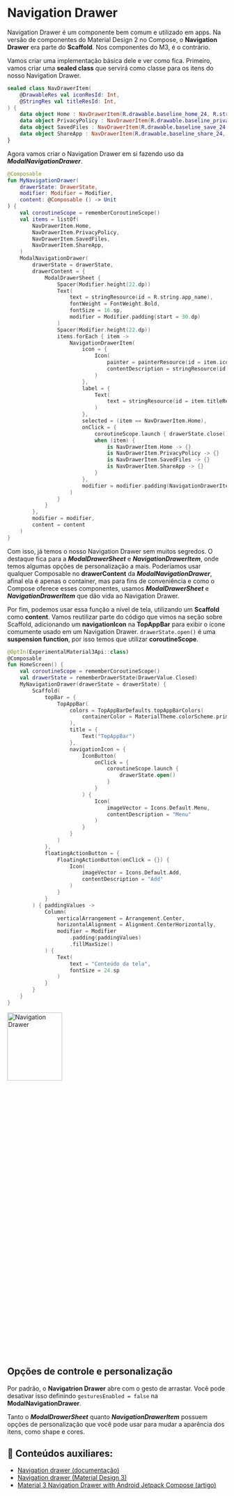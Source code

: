 # Navigation Drawer

Navigation Drawer é um componente bem comum e utilizado em apps. Na versão de componentes do Material Design 2 no Compose, o **Navigation Drawer** era parte do **Scaffold**. Nos componentes do M3, é o contrário.

Vamos criar uma implementação básica dele e ver como fica. Primeiro, vamos criar uma **sealed class** que servirá como classe para os itens do nosso Navigation Drawer.

```kotlin
sealed class NavDrawerItem(
    @DrawableRes val iconResId: Int,
    @StringRes val titleResId: Int,
) {
    data object Home : NavDrawerItem(R.drawable.baseline_home_24, R.string.home)
    data object PrivacyPolicy : NavDrawerItem(R.drawable.baseline_privacy_tip_24, R.string.privacy_policy)
    data object SavedFiles : NavDrawerItem(R.drawable.baseline_save_24, R.string.saved_files)
    data object ShareApp : NavDrawerItem(R.drawable.baseline_share_24, R.string.share_app)
}
```

Agora vamos criar o Navigation Drawer em si fazendo uso da ***ModalNavigationDrawer***.

```kotlin
@Composable
fun MyNavigationDrawer(
    drawerState: DrawerState,
    modifier: Modifier = Modifier,
    content: @Composable () -> Unit
) {
    val coroutineScope = rememberCoroutineScope()
    val items = listOf(
        NavDrawerItem.Home,
        NavDrawerItem.PrivacyPolicy,
        NavDrawerItem.SavedFiles,
        NavDrawerItem.ShareApp,
    )
    ModalNavigationDrawer(
        drawerState = drawerState,
        drawerContent = {
            ModalDrawerSheet {
                Spacer(Modifier.height(22.dp))
                Text(
                    text = stringResource(id = R.string.app_name),
                    fontWeight = FontWeight.Bold,
                    fontSize = 16.sp,
                    modifier = Modifier.padding(start = 30.dp)
                )
                Spacer(Modifier.height(22.dp))
                items.forEach { item ->
                    NavigationDrawerItem(
                        icon = {
                            Icon(
                                painter = painterResource(id = item.iconResId),
                                contentDescription = stringResource(id = item.titleResId)
                            )
                        },
                        label = {
                            Text(
                                text = stringResource(id = item.titleResId)
                            )
                        },
                        selected = (item == NavDrawerItem.Home),
                        onClick = {
                            coroutineScope.launch { drawerState.close() }
                            when (item) {
                                is NavDrawerItem.Home -> {}
                                is NavDrawerItem.PrivacyPolicy -> {}
                                is NavDrawerItem.SavedFiles -> {}
                                is NavDrawerItem.ShareApp -> {}
                            }
                        },
                        modifier = modifier.padding(NavigationDrawerItemDefaults.ItemPadding)
                    )
                }
            }
        },
        modifier = modifier,
        content = content
    )
}
```

Com isso, já temos o nosso Navigation Drawer sem muitos segredos. O destaque fica para a ***ModalDrawerSheet*** e ***NavigationDrawerItem***, onde temos algumas opções de personalização a mais. Poderíamos usar qualquer Composable no **drawerContent** da ***ModalNavigationDrawer***, afinal ela é apenas o container, mas para fins de conveniência e como o Compose oferece esses componentes, usamos ***ModalDrawerSheet*** e ***NavigationDrawerItem*** que dão vida ao Navigation Drawer.

Por fim, podemos usar essa função a nível de tela, utilizando um **Scaffold** como **content**. Vamos reutilizar parte do código que vimos na seção sobre Scaffold, adicionando um **navigationIcon** na **TopAppBar** para exibir o ícone comumente usado em um Navigation Drawer. ```drawerState.open()``` é uma **suspension function**, por isso temos que utilizar **coroutineScope**.

```kotlin
@OptIn(ExperimentalMaterial3Api::class)
@Composable
fun HomeScreen() {
    val coroutineScope = rememberCoroutineScope()
    val drawerState = rememberDrawerState(DrawerValue.Closed)
    MyNavigationDrawer(drawerState = drawerState) {
        Scaffold(
            topBar = {
                TopAppBar(
                    colors = TopAppBarDefaults.topAppBarColors(
                        containerColor = MaterialTheme.colorScheme.primaryContainer
                    ),
                    title = {
                        Text("TopAppBar")
                    },
                    navigationIcon = {
                        IconButton(
                            onClick = {
                                coroutineScope.launch {
                                    drawerState.open()
                                }
                            }
                        ) {
                            Icon(
                                imageVector = Icons.Default.Menu,
                                contentDescription = "Menu"
                            )
                        }
                    }
                )
            },
            floatingActionButton = {
                FloatingActionButton(onClick = {}) {
                    Icon(
                        imageVector = Icons.Default.Add,
                        contentDescription = "Add"
                    )
                }
            }
        ) { paddingValues ->
            Column(
                verticalArrangement = Arrangement.Center,
                horizontalAlignment = Alignment.CenterHorizontally,
                modifier = Modifier
                    .padding(paddingValues)
                    .fillMaxSize()
            ) {
                Text(
                    text = "Conteúdo da tela",
                    fontSize = 24.sp
                )
            }
        }
    }
}
```

<img src="../navigationdrawer/img-01.gif" alt="Navigation Drawer" width="50%" height="20%"/>

## Opções de controle e personalização

Por padrão, o **Navigatrion Drawer** abre com o gesto de arrastar. Você pode desativar isso definindo ```gesturesEnabled = false``` na **ModalNavigationDrawer**.

Tanto o ***ModalDrawerSheet*** quanto ***NavigationDrawerItem*** possuem opções de personalização que você pode usar para mudar a aparência dos itens, como shape e cores.

## :link: Conteúdos auxiliares:
- [Navigation drawer (documentação)](https://developer.android.com/jetpack/compose/components/drawer)
- [Navigation drawer (Material Design 3)](https://m3.material.io/components/navigation-drawer)
- [Material 3 Navigation Drawer with Android Jetpack Compose (artigo)](https://tomas-repcik.medium.com/material-3-navigation-drawer-with-android-jetpack-compose-eda9285f9f4c)